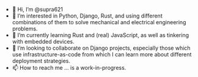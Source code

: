 - 👋 Hi, I’m @supra621
- 👀 I’m interested in Python, Django, Rust, and using different combinations of them to solve mechanical and electrical engineering problems.
- 🌱 I’m currently learning Rust and (real) JavaScript, as well as tinkering with embedded devices.
- 💞️ I’m looking to collaborate on Django projects, especially those which use infrastructure-as-code from which I can learn more about different deployment strategies.
- 📫 How to reach me ... is a work-in-progress.

<!---
supra621/supra621 is a ✨ special ✨ repository because its `README.md` (this file) appears on your GitHub profile.
You can click the Preview link to take a look at your changes.
--->
